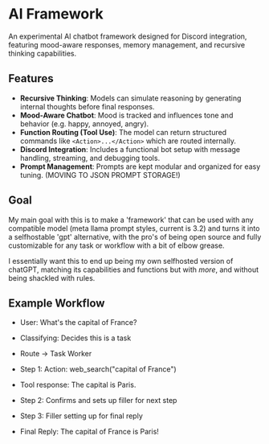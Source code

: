 # AI Framework

An experimental AI chatbot framework designed for Discord integration, featuring mood-aware responses, memory management, and recursive thinking capabilities.

## Features

- **Recursive Thinking**: Models can simulate reasoning by generating internal thoughts before final responses.
- **Mood-Aware Chatbot**: Mood is tracked and influences tone and behavior (e.g. happy, annoyed, angry).
- **Function Routing (Tool Use)**: The model can return structured commands like `<Action>...</Action>` which are routed internally.
- **Discord Integration**: Includes a functional bot setup with message handling, streaming, and debugging tools.
- **Prompt Management**: Prompts are kept modular and organized for easy tuning. (MOVING TO JSON PROMPT STORAGE!)

## Goal

My main goal with this is to make a 'framework' that can be used with any compatible model (meta llama prompt styles, current is 3.2) and turns it into a selfhostable 'gpt' alternative, with the pro's of being open source and fully customizable for any task or workflow with a bit of elbow grease.

I essentially want this to end up being my own selfhosted version of chatGPT, matching its capabilities and functions but with *more*, and without being shackled with rules.

## Example Workflow

* User: What's the capital of France?

* Classifying: Decides this is a task
* Route -> Task Worker
* Step 1: Action: web_search("capital of France")
* Tool response: The capital is Paris.
* Step 2: Confirms and sets up filler for next step
* Step 3: Filler setting up for final reply

* Final Reply: The capital of France is Paris!
